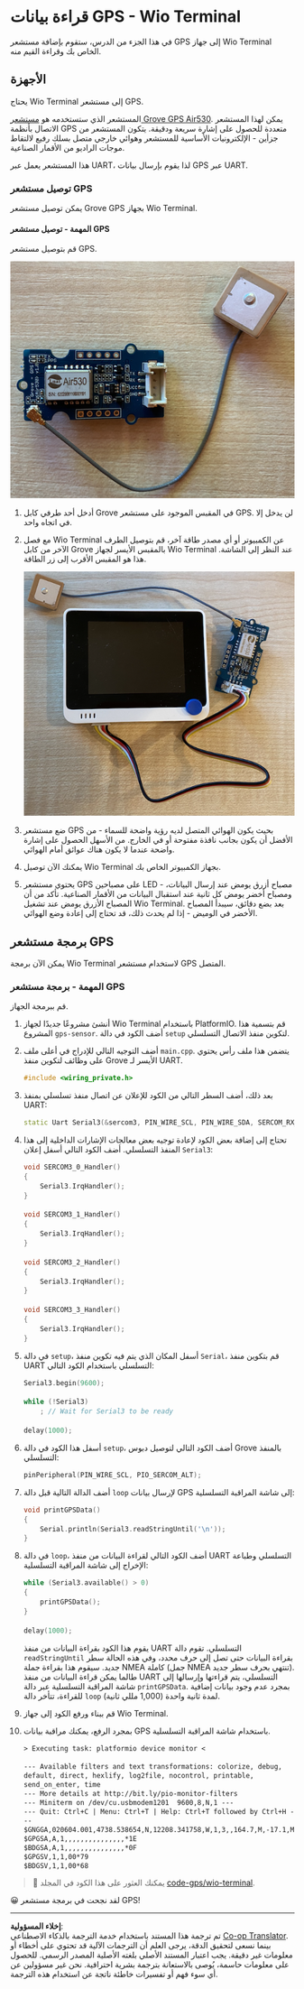 <!--
CO_OP_TRANSLATOR_METADATA:
{
  "original_hash": "da6ae0a795cf06be33d23ca5b8493fc8",
  "translation_date": "2025-08-27T00:42:13+00:00",
  "source_file": "3-transport/lessons/1-location-tracking/wio-terminal-gps-sensor.md",
  "language_code": "ar"
}
-->
# قراءة بيانات GPS - Wio Terminal

في هذا الجزء من الدرس، ستقوم بإضافة مستشعر GPS إلى جهاز Wio Terminal الخاص بك وقراءة القيم منه.

## الأجهزة

يحتاج Wio Terminal إلى مستشعر GPS.

المستشعر الذي ستستخدمه هو [مستشعر Grove GPS Air530](https://www.seeedstudio.com/Grove-GPS-Air530-p-4584.html). يمكن لهذا المستشعر الاتصال بأنظمة GPS متعددة للحصول على إشارة سريعة ودقيقة. يتكون المستشعر من جزأين - الإلكترونيات الأساسية للمستشعر وهوائي خارجي متصل بسلك رفيع لالتقاط موجات الراديو من الأقمار الصناعية.

هذا المستشعر يعمل عبر UART، لذا يقوم بإرسال بيانات GPS عبر UART.

### توصيل مستشعر GPS

يمكن توصيل مستشعر Grove GPS بجهاز Wio Terminal.

#### المهمة - توصيل مستشعر GPS

قم بتوصيل مستشعر GPS.

![مستشعر GPS من نوع Grove](../../../../../translated_images/grove-gps-sensor.247943bf69b03f0d1820ef6ed10c587f9b650e8db55b936851c92412180bd3e2.ar.png)

1. أدخل أحد طرفي كابل Grove في المقبس الموجود على مستشعر GPS. لن يدخل إلا في اتجاه واحد.

1. مع فصل Wio Terminal عن الكمبيوتر أو أي مصدر طاقة آخر، قم بتوصيل الطرف الآخر من كابل Grove بالمقبس الأيسر لجهاز Wio Terminal عند النظر إلى الشاشة. هذا هو المقبس الأقرب إلى زر الطاقة.

    ![مستشعر GPS متصل بالمقبس الأيسر](../../../../../translated_images/wio-gps-sensor.19fd52b81ce58095d5deb3d4e5a1fdd88818d76569b00b1f0d740c92dc986525.ar.png)

1. ضع مستشعر GPS بحيث يكون الهوائي المتصل لديه رؤية واضحة للسماء - من الأفضل أن يكون بجانب نافذة مفتوحة أو في الخارج. من الأسهل الحصول على إشارة واضحة عندما لا يكون هناك عوائق أمام الهوائي.

1. يمكنك الآن توصيل Wio Terminal بجهاز الكمبيوتر الخاص بك.

1. يحتوي مستشعر GPS على مصباحين LED - مصباح أزرق يومض عند إرسال البيانات، ومصباح أخضر يومض كل ثانية عند استقبال البيانات من الأقمار الصناعية. تأكد من أن المصباح الأزرق يومض عند تشغيل Wio Terminal. بعد بضع دقائق، سيبدأ المصباح الأخضر في الوميض - إذا لم يحدث ذلك، قد تحتاج إلى إعادة وضع الهوائي.

## برمجة مستشعر GPS

يمكن الآن برمجة Wio Terminal لاستخدام مستشعر GPS المتصل.

### المهمة - برمجة مستشعر GPS

قم ببرمجة الجهاز.

1. أنشئ مشروعًا جديدًا لجهاز Wio Terminal باستخدام PlatformIO. قم بتسمية هذا المشروع `gps-sensor`. أضف الكود في دالة `setup` لتكوين منفذ الاتصال التسلسلي.

1. أضف التوجيه التالي للإدراج في أعلى ملف `main.cpp`. يتضمن هذا ملف رأس يحتوي على وظائف لتكوين منفذ Grove الأيسر لـ UART.

    ```cpp
    #include <wiring_private.h>
    ```

1. بعد ذلك، أضف السطر التالي من الكود للإعلان عن اتصال منفذ تسلسلي بمنفذ UART:

    ```cpp
    static Uart Serial3(&sercom3, PIN_WIRE_SCL, PIN_WIRE_SDA, SERCOM_RX_PAD_1, UART_TX_PAD_0);
    ```

1. تحتاج إلى إضافة بعض الكود لإعادة توجيه بعض معالجات الإشارات الداخلية إلى هذا المنفذ التسلسلي. أضف الكود التالي أسفل إعلان `Serial3`:

    ```cpp
    void SERCOM3_0_Handler()
    {
        Serial3.IrqHandler();
    }
    
    void SERCOM3_1_Handler()
    {
        Serial3.IrqHandler();
    }
    
    void SERCOM3_2_Handler()
    {
        Serial3.IrqHandler();
    }
    
    void SERCOM3_3_Handler()
    {
        Serial3.IrqHandler();
    }
    ```

1. في دالة `setup`، أسفل المكان الذي يتم فيه تكوين منفذ `Serial`، قم بتكوين منفذ UART التسلسلي باستخدام الكود التالي:

    ```cpp
    Serial3.begin(9600);

    while (!Serial3)
        ; // Wait for Serial3 to be ready

    delay(1000);
    ```

1. أسفل هذا الكود في دالة `setup`، أضف الكود التالي لتوصيل دبوس Grove بالمنفذ التسلسلي:

    ```cpp
    pinPeripheral(PIN_WIRE_SCL, PIO_SERCOM_ALT);
    ```

1. أضف الدالة التالية قبل دالة `loop` لإرسال بيانات GPS إلى شاشة المراقبة التسلسلية:

    ```cpp
    void printGPSData()
    {
        Serial.println(Serial3.readStringUntil('\n'));
    }
    ```

1. في دالة `loop`، أضف الكود التالي لقراءة البيانات من منفذ UART التسلسلي وطباعة الإخراج إلى شاشة المراقبة التسلسلية:

    ```cpp
    while (Serial3.available() > 0)
    {
        printGPSData();
    }
    
    delay(1000);
    ```

    يقوم هذا الكود بقراءة البيانات من منفذ UART التسلسلي. تقوم دالة `readStringUntil` بقراءة البيانات حتى تصل إلى حرف محدد، وفي هذه الحالة سطر جديد. سيقوم هذا بقراءة جملة NMEA كاملة (جمل NMEA تنتهي بحرف سطر جديد). طالما يمكن قراءة البيانات من منفذ UART التسلسلي، يتم قراءتها وإرسالها إلى شاشة المراقبة التسلسلية عبر دالة `printGPSData`. بمجرد عدم وجود بيانات إضافية للقراءة، تتأخر دالة `loop` لمدة ثانية واحدة (1,000 مللي ثانية).

1. قم ببناء ورفع الكود إلى جهاز Wio Terminal.

1. بمجرد الرفع، يمكنك مراقبة بيانات GPS باستخدام شاشة المراقبة التسلسلية.

    ```output
    > Executing task: platformio device monitor <
    
    --- Available filters and text transformations: colorize, debug, default, direct, hexlify, log2file, nocontrol, printable, send_on_enter, time
    --- More details at http://bit.ly/pio-monitor-filters
    --- Miniterm on /dev/cu.usbmodem1201  9600,8,N,1 ---
    --- Quit: Ctrl+C | Menu: Ctrl+T | Help: Ctrl+T followed by Ctrl+H ---
    $GNGGA,020604.001,4738.538654,N,12208.341758,W,1,3,,164.7,M,-17.1,M,,*67
    $GPGSA,A,1,,,,,,,,,,,,,,,*1E
    $BDGSA,A,1,,,,,,,,,,,,,,,*0F
    $GPGSV,1,1,00*79
    $BDGSV,1,1,00*68
    ```

> 💁 يمكنك العثور على هذا الكود في المجلد [code-gps/wio-terminal](../../../../../3-transport/lessons/1-location-tracking/code-gps/wio-terminal).

😀 لقد نجحت في برمجة مستشعر GPS!

---

**إخلاء المسؤولية**:  
تم ترجمة هذا المستند باستخدام خدمة الترجمة بالذكاء الاصطناعي [Co-op Translator](https://github.com/Azure/co-op-translator). بينما نسعى لتحقيق الدقة، يرجى العلم أن الترجمات الآلية قد تحتوي على أخطاء أو معلومات غير دقيقة. يجب اعتبار المستند الأصلي بلغته الأصلية المصدر الرسمي. للحصول على معلومات حاسمة، يُوصى بالاستعانة بترجمة بشرية احترافية. نحن غير مسؤولين عن أي سوء فهم أو تفسيرات خاطئة ناتجة عن استخدام هذه الترجمة.